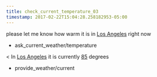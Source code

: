 ```yaml
---
title: check_current_temperature_03
timestamp: 2017-02-22T15:04:28.258182953-05:00
---
```


please let me know how warm it is in [Los Angeles](city) right now
* ask_current_weather/temperature

< In [Los Angeles](city) it is currently [85](temprature) degrees
* provide_weather/current
